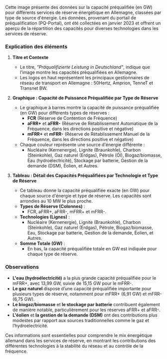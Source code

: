 Cette image présente des données sur la capacité préqualifiée (en GW) pour différents services de réserve énergétique en Allemagne, classées par type de source d'énergie. Les données, provenant du portail de préqualification (PQ-Portal), ont été collectées en janvier 2023 et offrent un aperçu de la répartition des capacités pour diverses technologies dans les services de réserve.

### Explication des éléments

1. **Titre et Contexte**
   - Le titre, *"Präqualifizierte Leistung in Deutschland"*, indique que l’image montre les capacités préqualifiées en Allemagne.
   - Les logos en haut représentent les principaux gestionnaires de réseau de transport en Allemagne : 50Hertz, Amprion, TenneT et Transnet BW.

2. **Graphique : Capacité de Puissance Préqualifiée par Type de Réserve**
   - Le graphique à barres montre la capacité de puissance préqualifiée (en GW) pour différents types de réserves :
     - **FCR** (Réserve de Contention de Fréquence)
     - **aFRR+** et **aFRR-** (Réserve de Rétablissement Automatique de la Fréquence, dans les directions positive et négative)
     - **mFRR+** et **mFRR-** (Réserve de Rétablissement Manuel de la Fréquence, dans les directions positive et négative)
   - Chaque couleur représente une source d'énergie différente :
     - Nucléaire (Kernenergie), Lignite (Braunkohle), Charbon (Steinkohle), Gaz naturel (Erdgas), Pétrole (Öl), Biogaz/biomasse, Eau (hydroélectricité), Stockage par batterie, Gestion de la demande (DSM), Éolien, et Autres.

3. **Tableau : Détail des Capacités Préqualifiées par Technologie et Type de Réserve**
   - Ce tableau donne la capacité préqualifiée exacte (en GW) pour chaque source d'énergie et type de réserve. Les capacités sont arrondies au 10 MW le plus proche.
   - **Types de Réserve (Colonnes)** :
     - FCR, aFRR+, aFRR-, mFRR+ et mFRR-.
   - **Technologies (Lignes)** :
     - Nucléaire (Kernenergie), Lignite (Braunkohle), Charbon (Steinkohle), Gaz naturel (Erdgas), Pétrole, Biogaz/biomasse, Eau, Stockage par batterie, Gestion de la demande, Éolien, et Autres.
   - **Somme Totale (GW)** :
     - En bas, la capacité préqualifiée totale en GW est indiquée pour chaque type de réserve.

### Observations

- **L'eau (hydroélectricité)** a la plus grande capacité préqualifiée pour le mFRR+, avec 13,99 GW, suivie de 15,15 GW pour le mFRR-.
- **Le gaz naturel** dispose d’une capacité préqualifiée importante pour plusieurs types de réserve, notamment pour mFRR+ (6,91 GW) et mFRR- (6,75 GW).
- **Le biogaz/biomasse** et **le stockage par batterie** contribuent également de manière notable, particulièrement pour les réserves aFRR+ et aFRR-.
- **L'éolien** et **la gestion de la demande (DSM)** ont des contributions plus modestes par rapport aux sources traditionnelles comme le gaz et l’hydroélectricité.

Ces informations sont essentielles pour comprendre le mix énergétique allemand dans les services de réserve, en montrant les contributions des différentes technologies à la stabilité du réseau et au contrôle de la fréquence.